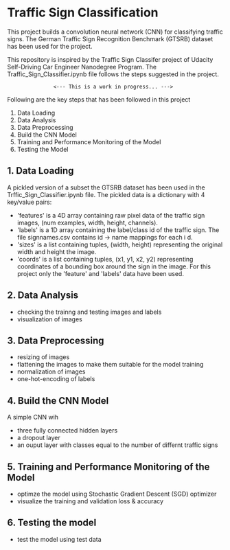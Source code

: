 # Traffic Sign Classification
 This project builds a convolution neural network (CNN) for classifying traffic signs. The German Traffic Sign 
Recognition Benchmark (GTSRB) dataset has been used for the project.

This repository is inspired by the Traffic Sign Classifer project of Udacity Self-Driving Car Engineer Nanodegree Program. The Traffic_Sign_Classifier.ipynb file follows the steps suggested in the project.

                   <--- This is a work in progress... --->

Following are the key steps that has been followed in this project
  
1. Data Loading
2. Data Analysis
3. Data Preprocessing
4. Build the CNN Model
5. Training and Performance Monitoring of the Model
6. Testing the Model
  
## 1. Data Loading
A pickled version of a subset the GTSRB dataset has been used in the Trffic_Sign_Classifier.ipynb file. The pickled data is a dictionary with 4 key/value pairs:
 
* 'features' is a 4D array containing raw pixel data of the traffic sign images, (num examples, width, height, channels).
* 'labels' is a 1D array containing the label/class id of the traffic sign. The file signnames.csv contains id -> name mappings for each i    d.
* 'sizes' is a list containing tuples, (width, height) representing the original width and height the image.
* 'coords' is a list containing tuples, (x1, y1, x2, y2) representing coordinates of a bounding box around the sign in the image.
  For this project only the 'feature' and 'labels' data have been used.
 
## 2. Data Analysis
* checking the trainng and testing images and labels
* visualization of images
  
## 3. Data Preprocessing
* resizing of images
* flattening the images to make them suitable for the model training
* normalization of images
* one-hot-encoding of labels
  
## 4. Build the CNN Model
A simple CNN wih
* three  fully connected hidden layers
* a dropout layer
* an ouput layer with classes equal to the number of differnt traffic signs

## 5. Training and Performance Monitoring of the Model
* optimze the model using Stochastic Gradient Descent (SGD) optimizer
* visualize the training and validation loss & accuracy

## 6. Testing the model
* test the model using test data
                                                                                                                    


